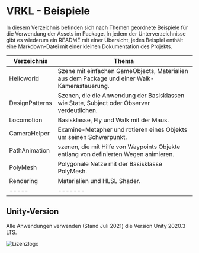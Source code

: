 # VRKL - Beispiele
In diesem Verzeichnis befinden sich nach Themen geordnete Beispiele für
die Verwendung der Assets im Package. In jedem der Unterverzeichnisse
gibt es wiederum ein README mit einer Übersicht, jedes Beispiel enthält
eine Markdown-Datei mit einer kleinen Dokumentation des Projekts.



| Verzeichnis | Thema |
| ---- | --------------- |
| Helloworld | Szene mit einfachen GameObjects, Materialien aus dem Package und einer Walk-Kamerasteuerung. |
| DesignPatterns | Szenen, die die Anwendung der Basisklassen wie State, Subject oder Observer verdeutlichen. |
| Locomotion | Basisklasse, Fly und Walk mit der Maus. |
| CameraHelper | Examine-Metapher und rotieren eines Objekts um seinen Schwerpunkt. |
| PathAnimation | szenen, die mit Hilfe von Waypoints Objekte entlang von definierten Wegen animieren. |
| PolyMesh | Polygonale Netze mit der Basisklasse PolyMesh. |
| Rendering | Materialien und HLSL Shader. |
| ----- | ------- |


## Unity-Version
Alle Anwendungen verwenden (Stand Juli 2021) die Version Unity 2020.3 LTS.


![Lizenzlogo](https://licensebuttons.net/l/by-nc-sa/3.0/de/88x31.png)

